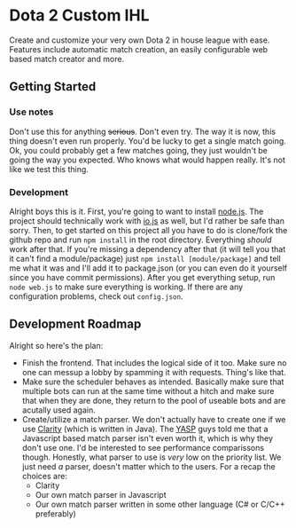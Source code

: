 # Dota 2 Custom IHL
Create and customize your very own Dota 2 in house league with ease. Features include automatic match creation, an easily configurable web based match creator and more.


## Getting Started
### Use notes
Don't use this for anything ~~serious~~. Don't even try. The way it is now, this thing doesn't even run properly. You'd be lucky to get a single match going. Ok, you could probably get a few matches going, they just wouldn't be going the way you expected. Who knows what would happen really. It's not like we test this thing.

### Development
Alright boys this is it. First, you're going to want to install [node.js](https://nodejs.org/en/). The project should technically work with [io.js](https://iojs.org/en/) as well, but I'd rather be safe than sorry. Then, to get started on this project all you have to do is clone/fork the github repo and run ```npm install``` in the root directory. Everything _should_ work after that. If you're missing a dependency after that (it will tell you that it can't find a module/package) just ```npm install [module/package]``` and tell me what it was and I'll add it to package.json (or you can even do it yourself since you have commit permissions). After you get everything setup, run ```node web.js``` to make sure everything is working. If there are any configuration problems, check out ```config.json```.

## Development Roadmap

Alright so here's the plan:
  * Finish the frontend. That includes the logical side of it too. Make sure no one can messup a lobby by spamming it with requests. Thing's like that.
  * Make sure the scheduler behaves as intended. Basically make sure that multiple bots can run at the same time without a hitch and make sure that when they are done, they return to the pool of useable bots and are acutally used again.
  * Create/utilize a match parser. We don't actually have to create one if we use [Clarity](https://github.com/skadistats/clarity) (which is written in Java). The [YASP](https://github.com/yasp-dota/rapier) guys told me that a Javascript based match parser isn't even worth it, which is why they don't use one. I'd be interested to see performance comparissons though. Honestly, what parser to use is *very* low on the priority list. We just need *a* parser, doesn't matter which to the users.
     For a recap the choices are: 
      * Clarity
      * Our own match parser in Javascript
      * Our own match parser written in some other language (C# or C/C++ preferably)